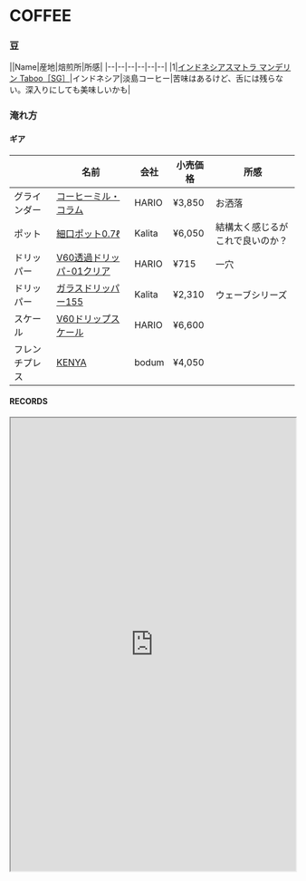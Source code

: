 # COFFEE



### 豆

<div id="coffee_taste_chart" ></div>

||Name|産地|焙煎所|所感|
|--|--|--|--|--|--|
|1|[インドネシアスマトラ マンデリン Taboo［SG］](https://www.awashima.shop/?pid=150758821)|インドネシア|淡島コーヒー|苦味はあるけど、舌には残らない。深入りにしても美味しいかも|


<script type="text/javascript">
  google.charts.load('current', {'packages':['corechart']});
  google.charts.setOnLoadCallback(drawSeriesChart);
  function drawSeriesChart() {
    var data = google.visualization.arrayToDataTable([
      ['ID', 'Sweetness/Bitter', 'Acidity/Body', 'Type', 'like'],
      ['インドネシアスマトラ マンデリン Taboo［SG］', 80, 80, 'Black', 1],
      ['マンデリン フレンチロースト', 70, 80, 'Black', 1]
    ]);

    var options = {
      title: 'Coffee Tastes',
      hAxis: {
        title: 'Acidity/Body',
        baseline: 0,
        baselineColor: '#000000',
        maxValue: 100,
        minValue: -100,
        textStyle: {
          fontSize: 3,
        }
      },
      vAxis: {
        title: 'Sweetness/Bitter',
        baseline: 0,
        maxValue: 100,
        minValue: -100,
      },
      bubble: {
        textStyle: {
          fontSize: 3
        }
      },
      height: 800,
      width: 800,
      legend: {
        position: 'none',
      },
      series: { 
        'Black': {
          color: 'black',
        }
      }
    };

    var chart = new google.visualization.BubbleChart(document.getElementById('coffee_taste_chart'));
    chart.draw(data, options);
  }
</script>

### 淹れ方

#### ギア

||名前|会社|小売価格|所感|
|--|--|--|--|--|
|グラインダー|[コーヒーミル・コラム](https://www.hario.com/seihin/productdetail.php?product=CM-502C)|HARIO|¥3,850|お洒落|
|ポット|[細口ポット0.7ℓ](https://www.kalita.co.jp/products/stainless/1964)|Kalita|¥6,050|結構太く感じるがこれで良いのか？|
|ドリッパー|[V60透過ドリッパ-01クリア](https://www.hario.com/seihin/productdetail.php?product=VD-01T-15CP)|HARIO|¥715|一穴|
|ドリッパー|[ガラスドリッパー155](https://www.kalita.co.jp/products/waveseries/2023)|Kalita|¥2,310|ウェーブシリーズ|
|スケール|[V60ドリップスケール](https://www.hario.com/seihin/productdetail.php?product=VSTN-2000B)|HARIO|¥6,600||
|フレンチプレス|[KENYA](https://www.bodum.com/jp/ja/10685-01j-kenya)|bodum|¥4,050||

#### RECORDS

<iframe width="100%" height="800px" src="https://docs.google.com/spreadsheets/d/e/2PACX-1vR18QQQIA3VTQJu-M6h1281CkHYEU_GsR8nv4uxjUn5E4AI3ZP1YjOVkSR0swIGorUuc3QroEF1lo-S/pubhtml?widget=true&amp;headers=false"></iframe>